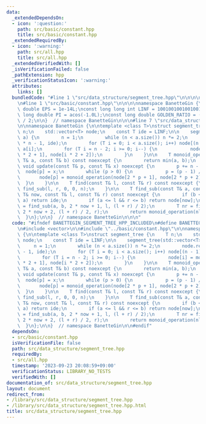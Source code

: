 ```yaml
---
data:
  _extendedDependsOn:
  - icon: ':question:'
    path: src/basic/constant.hpp
    title: src/basic/constant.hpp
  _extendedRequiredBy:
  - icon: ':warning:'
    path: src/all.hpp
    title: src/all.hpp
  _extendedVerifiedWith: []
  _isVerificationFailed: false
  _pathExtension: hpp
  _verificationStatusIcon: ':warning:'
  attributes:
    links: []
  bundledCode: "#line 1 \"src/data_structure/segment_tree.hpp\"\n\n\n\n#include <vector>\n\
    \n#line 1 \"src/basic/constant.hpp\"\n\n\n\nnamespace BanetteGin {\n\nconst long\
    \ double EPS = 1e-14L;\nconst long long int LINF = 1001001001001001001LL;\nconst\
    \ long double PI = acos(-1.0L);\nconst long double GOLDEN_RATIO = (1 + sqrt(5))\
    \ / 2;\n\n}  // namespace BanetteGin\n\n\n#line 7 \"src/data_structure/segment_tree.hpp\"\
    \n\nnamespace BanetteGin {\n\ntemplate <class T>\nstruct segment_tree {\n    T\
    \ n;\n    std::vector<T> node;\n    const T ide = LINF;\n\n    segment_tree(std::vector<T>\
    \ a) {\n        n = 1;\n        while (n < a.size()) n *= 2;\n        node.resize(2\
    \ * n - 1, ide);\n        for (T i = 0; i < a.size(); i++) node[(n - 1) + i] =\
    \ a[i];\n        for (T i = n - 2; i >= 0; i--) {\n            node[i] = monoid_operation(node[i\
    \ * 2 + 1], node[i * 2 + 2]);\n        }\n    }\n\n    T monoid_operation(const\
    \ T& a, const T& b) const noexcept {\n        return min(a, b);\n    }\n\n   \
    \ void update(const T& p, const T& x) noexcept {\n        p += n - 1;\n      \
    \  node[p] = x;\n        while (p > 0) {\n            p = (p - 1) / 2;\n     \
    \       node[p] = monoid_operation(node[2 * p + 1], node[2 * p + 2]);\n      \
    \  }\n    }\n\n    T find(const T& l, const T& r) const noexcept {\n        return\
    \ find_sub(l, r, 0, 0, n);\n    }\n\n    T find_sub(const T& a, const T& b, const\
    \ T& now, const T& l, const T& r) const noexcept {\n        if (b <= l || r <=\
    \ a) return ide;\n        if (a <= l && r <= b) return node[now];\n        T nl\
    \ = find_sub(a, b, 2 * now + 1, l, (l + r) / 2);\n        T nr = find_sub(a, b,\
    \ 2 * now + 2, (l + r) / 2, r);\n        return monoid_operation(nl, nr);\n  \
    \  }\n};\n\n}  // namespace BanetteGin\n\n\n"
  code: "#ifndef BANETTEGIN_SEGMENT_TREE_HPP_INCLUDED\n#define BANETTEGIN_SEGMENT_TREE_HPP_INCLUDED\n\
    \n#include <vector>\n\n#include \"../basic/constant.hpp\"\n\nnamespace BanetteGin\
    \ {\n\ntemplate <class T>\nstruct segment_tree {\n    T n;\n    std::vector<T>\
    \ node;\n    const T ide = LINF;\n\n    segment_tree(std::vector<T> a) {\n   \
    \     n = 1;\n        while (n < a.size()) n *= 2;\n        node.resize(2 * n\
    \ - 1, ide);\n        for (T i = 0; i < a.size(); i++) node[(n - 1) + i] = a[i];\n\
    \        for (T i = n - 2; i >= 0; i--) {\n            node[i] = monoid_operation(node[i\
    \ * 2 + 1], node[i * 2 + 2]);\n        }\n    }\n\n    T monoid_operation(const\
    \ T& a, const T& b) const noexcept {\n        return min(a, b);\n    }\n\n   \
    \ void update(const T& p, const T& x) noexcept {\n        p += n - 1;\n      \
    \  node[p] = x;\n        while (p > 0) {\n            p = (p - 1) / 2;\n     \
    \       node[p] = monoid_operation(node[2 * p + 1], node[2 * p + 2]);\n      \
    \  }\n    }\n\n    T find(const T& l, const T& r) const noexcept {\n        return\
    \ find_sub(l, r, 0, 0, n);\n    }\n\n    T find_sub(const T& a, const T& b, const\
    \ T& now, const T& l, const T& r) const noexcept {\n        if (b <= l || r <=\
    \ a) return ide;\n        if (a <= l && r <= b) return node[now];\n        T nl\
    \ = find_sub(a, b, 2 * now + 1, l, (l + r) / 2);\n        T nr = find_sub(a, b,\
    \ 2 * now + 2, (l + r) / 2, r);\n        return monoid_operation(nl, nr);\n  \
    \  }\n};\n\n}  // namespace BanetteGin\n\n#endif"
  dependsOn:
  - src/basic/constant.hpp
  isVerificationFile: false
  path: src/data_structure/segment_tree.hpp
  requiredBy:
  - src/all.hpp
  timestamp: '2023-09-23 20:08:59+09:00'
  verificationStatus: LIBRARY_NO_TESTS
  verifiedWith: []
documentation_of: src/data_structure/segment_tree.hpp
layout: document
redirect_from:
- /library/src/data_structure/segment_tree.hpp
- /library/src/data_structure/segment_tree.hpp.html
title: src/data_structure/segment_tree.hpp
---
```

